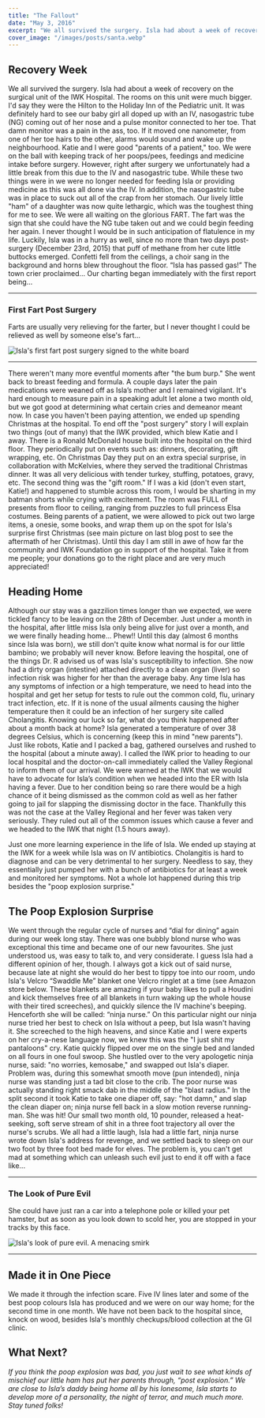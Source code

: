 ```yaml
---
title: "The Fallout"
date: "May 3, 2016"
excerpt: "We all survived the surgery. Isla had about a week of recovery on the surgical unit of the IWK Hospital. The rooms..."
cover_image: "/images/posts/santa.webp"
---
```


## Recovery Week

We all survived the surgery. Isla had about a week of recovery on the surgical unit of the IWK Hospital. The rooms on this unit were much bigger. I'd say they were the Hilton to the Holiday Inn of the Pediatric unit. It was definitely hard to see our baby girl all doped up with an IV, nasogastric tube (NG) coming out of her nose and a pulse monitor connected to her toe. That damn monitor was a pain in the ass, too. If it moved one nanometer, from one of her toe hairs to the other, alarms would sound and wake up the neighbourhood. Katie and I were good "parents of a patient," too. We were on the ball with keeping track of her poops/pees, feedings and medicine intake before surgery. However, right after surgery we unfortunately had a little break from this due to the IV and nasogastric tube. While these two things were in we were no longer needed for feeding Isla or providing medicine as this was all done via the IV. In addition, the nasogastric tube was in place to suck out all of the crap from her stomach. Our lively little "ham" of a daughter was now quite lethargic, which was the toughest thing for me to see. We were all waiting on the glorious FART. The fart was the sign that she could have the NG tube taken out and we could begin feeding her again. I never thought I would be in such anticipation of flatulence in my life. Luckily, Isla was in a hurry as well, since no more than two days post-surgery (December 23rd, 2015) that puff of methane from her cute little buttocks emerged. Confetti fell from the ceilings, a choir sang in the background and horns blew throughout the floor. “Isla has passed gas!” The town crier proclaimed… Our charting began immediately with the first report being...

---

### First Fart Post Surgery

Farts are usually very relieving for the farter, but I never thought I could be relieved as well by someone else's fart...

![Isla's first fart post surgery signed to the white board](/images/posts/fart.webp)

---

There weren't many more eventful moments after "the bum burp." She went back to breast feeding and formula. A couple days later the pain medications were weaned off as Isla’s mother and I remained vigilant. It's hard enough to measure pain in a speaking adult let alone a two month old, but we got good at determining what certain cries and demeanor meant now. In case you haven't been paying attention, we ended up spending Christmas at the hospital. To end off the "post surgery" story I will explain two things (out of many) that the IWK provided, which blew Katie and I away. There is a Ronald McDonald house built into the hospital on the third floor. They periodically put on events such as: dinners, decorating, gift wrapping, etc. On Christmas Day they put on an extra special surprise, in collaboration with McKelvies, where they served the traditional Christmas dinner. It was all very delicious with tender turkey, stuffing, potatoes, gravy, etc. The second thing was the "gift room." If I was a kid (don't even start, Katie!) and happened to stumble across this room, I would be sharting in my batman shorts while crying with excitement. The room was FULL of presents from floor to ceiling, ranging from puzzles to full princess Elsa costumes. Being parents of a patient, we were allowed to pick out two large items, a onesie, some books, and wrap them up on the spot for Isla's surprise first Christmas (see main picture on last blog post to see the aftermath of her Christmas). Until this day I am still in awe of how far the community and IWK Foundation go in support of the hospital. Take it from me people; your donations go to the right place and are very much appreciated!

## Heading Home

Although our stay was a gazzilion times longer than we expected, we were tickled fancy to be leaving on the 28th of December. Just under a month in the hospital, after little miss Isla only being alive for just over a month, and we were finally heading home... Phew!! Until this day (almost 6 months since Isla was born), we still don't quite know what normal is for our little bambino; we probably will never know. Before leaving the hospital, one of the things Dr. R advised us of was Isla's susceptibility to infection. She now had a dirty organ (intestine) attached directly to a clean organ (liver) so infection risk was higher for her than the average baby. Any time Isla has any symptoms of infection or a high temperature, we need to head into the hospital and get her setup for tests to rule out the common cold, flu, urinary tract infection, etc. If it is none of the usual ailments causing the higher temperature then it could be an infection of her surgery site called Cholangitis. Knowing our luck so far, what do you think happened after about a month back at home? Isla generated a temperature of over 38 degrees Celsius, which is concerning (keep this in mind "new parents"). Just like robots, Katie and I packed a bag, gathered ourselves and rushed to the hospital (about a minute away). I called the IWK prior to heading to our local hospital and the doctor-on-call immediately called the Valley Regional to inform them of our arrival. We were warned at the IWK that we would have to advocate for Isla’s condition when we headed into the ER with Isla having a fever. Due to her condition being so rare there would be a high chance of it being dismissed as the common cold as well as her father going to jail for slapping the dismissing doctor in the face. Thankfully this was not the case at the Valley Regional and her fever was taken very seriously. They ruled out all of the common issues which cause a fever and we headed to the IWK that night (1.5 hours away).

Just one more learning experience in the life of Isla. We ended up staying at the IWK for a week while Isla was on IV antibiotics. Cholangitis is hard to diagnose and can be very detrimental to her surgery. Needless to say, they essentially just pumped her with a bunch of antibiotics for at least a week and monitored her symptoms. Not a whole lot happened during this trip besides the "poop explosion surprise."

## The Poop Explosion Surprise

We went through the regular cycle of nurses and “dial for dining” again during our week long stay. There was one bubbly blond nurse who was exceptional this time and became one of our new favourites. She just understood us, was easy to talk to, and very considerate. I guess Isla had a different opinion of her, though. I always got a kick out of said nurse, because late at night she would do her best to tippy toe into our room, undo Isla's Velcro “Swaddle Me” blanket one Velcro ringlet at a time (see Amazon store below. These blankets are amazing if your baby likes to pull a Houdini and kick themselves free of all blankets in turn waking up the whole house with their tired screeches), and quickly silence the IV machine's beeping. Henceforth she will be called: “ninja nurse.” On this particular night our ninja nurse tried her best to check on Isla without a peep, but Isla wasn't having it. She screeched to the high heavens, and since Katie and I were experts on her cry-a-nese language now, we knew this was the "I just shit my pantaloons" cry. Katie quickly flipped over me on the single bed and landed on all fours in one foul swoop. She hustled over to the very apologetic ninja nurse, said: "no worries, kemosabe," and swapped out Isla's diaper. Problem was, during this somewhat smooth move (pun intended), ninja nurse was standing just a tad bit close to the crib. The poor nurse was actually standing right smack dab in the middle of the "blast radius." In the split second it took Katie to take one diaper off, say: "hot damn," and slap the clean diaper on; ninja nurse fell back in a slow motion reverse running-man. She was hit! Our small two month old, 10 pounder, released a heat-seeking, soft serve stream of shit in a three foot trajectory all over the nurse's scrubs. We all had a little laugh, Isla had a little fart, ninja nurse wrote down Isla's address for revenge, and we settled back to sleep on our two foot by three foot bed made for elves. The problem is, you can't get mad at something which can unleash such evil just to end it off with a face like...

---

### The Look of Pure Evil

She could have just ran a car into a telephone pole or killed your pet hamster, but as soon as you look down to scold her, you are stopped in your tracks by this face.

![Isla's look of pure evil. A menacing smirk](/images/posts/evil.webp)

---

## Made it in One Piece

We made it through the infection scare. Five IV lines later and some of the best poop colours Isla has produced and we were on our way home; for the second time in one month. We have not been back to the hospital since, knock on wood, besides Isla's monthly checkups/blood collection at the GI clinic.

## What Next?

_If you think the poop explosion was bad, you just wait to see what kinds of mischief our little ham has put her parents through, “post explosion.” We are close to Isla’s daddy being home all by his lonesome, Isla starts to develop more of a personality, the night of terror, and much much more. Stay tuned folks!_
